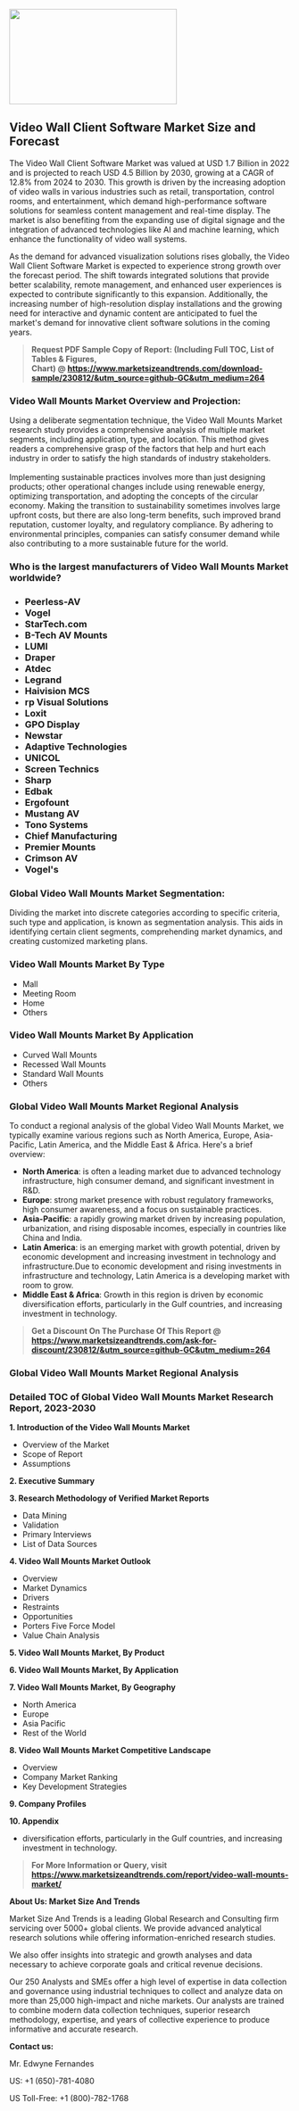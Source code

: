 <p><img class="alignnone size-medium wp-image-20088" src="https://ffe5etoiles.com/wp-content/uploads/2024/12/MST1-300x171.png" alt="" width="300" height="171" /></p><h2>Video Wall Client Software Market Size and Forecast</h2><p>The Video Wall Client Software Market was valued at USD 1.7 Billion in 2022 and is projected to reach USD 4.5 Billion by 2030, growing at a CAGR of 12.8% from 2024 to 2030. This growth is driven by the increasing adoption of video walls in various industries such as retail, transportation, control rooms, and entertainment, which demand high-performance software solutions for seamless content management and real-time display. The market is also benefiting from the expanding use of digital signage and the integration of advanced technologies like AI and machine learning, which enhance the functionality of video wall systems.</p><p>As the demand for advanced visualization solutions rises globally, the Video Wall Client Software Market is expected to experience strong growth over the forecast period. The shift towards integrated solutions that provide better scalability, remote management, and enhanced user experiences is expected to contribute significantly to this expansion. Additionally, the increasing number of high-resolution display installations and the growing need for interactive and dynamic content are anticipated to fuel the market's demand for innovative client software solutions in the coming years.</p></p><blockquote id="" class=""><strong>Request PDF Sample Copy of Report: (Including Full TOC, List of Tables &amp; Figures, Chart)&nbsp;@&nbsp;<strong><a href="https://www.marketsizeandtrends.com/download-sample/230812/&utm_source=github-GC&utm_medium=264" target="_blank">https://www.marketsizeandtrends.com/download-sample/230812/&utm_source=github-GC&utm_medium=264</a></strong></strong></blockquote><h3 id="" class="">Video Wall Mounts Market&nbsp;Overview and Projection:</h3><p id="" class="">Using a deliberate segmentation technique, the Video Wall Mounts Market research study provides a comprehensive analysis of multiple market segments, including application, type, and location. This method gives readers a comprehensive grasp of the factors that help and hurt each industry in order to satisfy the high standards of industry stakeholders. <br /> <br />Implementing sustainable practices involves more than just designing products; other operational changes include using renewable energy, optimizing transportation, and adopting the concepts of the circular economy. Making the transition to sustainability sometimes involves large upfront costs, but there are also long-term benefits, such improved brand reputation, customer loyalty, and regulatory compliance. By adhering to environmental principles, companies can satisfy consumer demand while also contributing to a more sustainable future for the world.</p><h3 id="" class="">Who is the largest manufacturers of&nbsp;Video Wall Mounts Market worldwide?</h3><h3 class=""><p><ul><li>Peerless-AV </li><li> Vogel </li><li> StarTech.com </li><li> B-Tech AV Mounts </li><li> LUMI </li><li> Draper </li><li> Atdec </li><li> Legrand </li><li> Haivision MCS </li><li> rp Visual Solutions </li><li> Loxit </li><li> GPO Display </li><li> Newstar </li><li> Adaptive Technologies </li><li> UNICOL </li><li> Screen Technics </li><li> Sharp </li><li> Edbak </li><li> Ergofount </li><li> Mustang AV </li><li> Tono Systems </li><li> Chief Manufacturing </li><li> Premier Mounts </li><li> Crimson AV </li><li> Vogel's</li></ul></p></h3><h3 id="" class="">Global&nbsp;Video Wall Mounts Market Segmentation:</h3><p id="" class="">Dividing the market into discrete categories according to specific criteria, such type and application, is known as segmentation analysis. This aids in identifying certain client segments, comprehending market dynamics, and creating customized marketing plans.</p><h3 id="" class="">Video Wall Mounts Market&nbsp;By Type</h3><p><p><ul><li>Mall</li><li> Meeting Room</li><li> Home</li><li> Others</p></li></ul></p></p><h3 id="" class="">Video Wall Mounts Market&nbsp;By Application</h3><p class=""><p><ul><li>Curved Wall Mounts</li><li> Recessed Wall Mounts</li><li> Standard Wall Mounts</li><li> Others</li></ul></p></p><h3 id="" class="">Global Video Wall Mounts Market Regional Analysis</h3><p id="" class="">To conduct a regional analysis of the global Video Wall Mounts Market, we typically examine various regions such as North America, Europe, Asia-Pacific, Latin America, and the Middle East &amp; Africa. Here's a brief overview:</p><ul><li><strong>North America</strong>: is often a leading market due to advanced technology infrastructure, high consumer demand, and significant investment in R&amp;D.</li><li><strong>Europe</strong>: strong market presence with robust regulatory frameworks, high consumer awareness, and a focus on sustainable practices.</li><li><strong>Asia-Pacific</strong>: a rapidly growing market driven by increasing population, urbanization, and rising disposable incomes, especially in countries like China and India.</li><li><strong>Latin America</strong>: is an emerging market with growth potential, driven by economic development and increasing investment in technology and infrastructure.Due to economic development and rising investments in infrastructure and technology, Latin America is a developing market with room to grow.</li><li><strong>Middle East &amp; Africa</strong>: Growth in this region is driven by economic diversification efforts, particularly in the Gulf countries, and increasing investment in technology.</li></ul><blockquote id="" class=""><strong>Get a Discount On The Purchase Of This Report @ <strong><a href="https://www.marketsizeandtrends.com/ask-for-discount/230812/&utm_source=github-GC&utm_medium=264" target="_blank">https://www.marketsizeandtrends.com/ask-for-discount/230812/&utm_source=github-GC&utm_medium=264</a></strong></strong></blockquote><h3 id="" class="">Global Video Wall Mounts Market Regional Analysis</h3><h3 id="" class="">Detailed TOC of Global Video Wall Mounts Market Research Report, 2023-2030</h3><p id="" class=""><strong>1. Introduction of the Video Wall Mounts Market</strong></p><ul><li>Overview of the Market</li><li>Scope of Report</li><li>Assumptions</li></ul><p id="" class=""><strong>2. Executive Summary</strong></p><p id="" class=""><strong>3. Research Methodology of Verified Market Reports</strong></p><ul><li>Data Mining</li><li>Validation</li><li>Primary Interviews</li><li>List of Data Sources</li></ul><p id="" class=""><strong>4. Video Wall Mounts Market Outlook</strong></p><ul><li>Overview</li><li>Market Dynamics</li><li>Drivers</li><li>Restraints</li><li>Opportunities</li><li>Porters Five Force Model</li><li>Value Chain Analysis</li></ul><p id="" class=""><strong>5. Video Wall Mounts Market, By Product</strong></p><p id="" class=""><strong>6. Video Wall Mounts Market, By Application</strong></p><p id="" class=""><strong>7. Video Wall Mounts Market, By Geography</strong></p><ul><li>North America</li><li>Europe</li><li>Asia Pacific</li><li>Rest of the World</li></ul><p id="" class=""><strong>8. Video Wall Mounts Market Competitive Landscape</strong></p><ul><li>Overview</li><li>Company Market Ranking</li><li>Key Development Strategies</li></ul><p id="" class=""><strong>9. Company Profiles</strong></p><p id="" class=""><strong>10. Appendix</strong></p><ul><li>diversification efforts, particularly in the Gulf countries, and increasing investment in technology.</li></ul><blockquote id="" class=""><strong>For More Information or Query, visit <strong><strong><a href="https://www.marketsizeandtrends.com/report/video-wall-mounts-market/" target="_blank">https://www.marketsizeandtrends.com/report/video-wall-mounts-market/</a></strong></strong></strong></blockquote><p id="" class=""><strong>About Us: Market Size And Trends</strong></p><p id="" class="">Market Size And Trends is a leading Global Research and Consulting firm servicing over 5000+ global clients. We provide advanced analytical research solutions while offering information-enriched research studies.</p><p id="" class="">We also offer insights into strategic and growth analyses and data necessary to achieve corporate goals and critical revenue decisions.</p><p id="" class="">Our 250 Analysts and SMEs offer a high level of expertise in data collection and governance using industrial techniques to collect and analyze data on more than 25,000 high-impact and niche markets. Our analysts are trained to combine modern data collection techniques, superior research methodology, expertise, and years of collective experience to produce informative and accurate research.</p><p id="" class=""><strong>Contact us:</strong></p><p id="" class="">Mr. Edwyne Fernandes</p><p id="" class="">US: +1 (650)-781-4080</p><p id="" class="">US Toll-Free: +1 (800)-782-1768</p>
